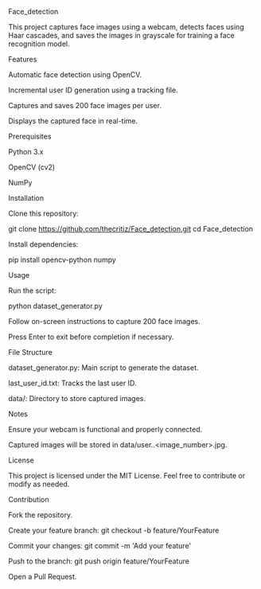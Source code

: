 Face_detection

This project captures face images using a webcam, detects faces using Haar cascades, and saves the images in grayscale for training a face recognition model.

Features

Automatic face detection using OpenCV.

Incremental user ID generation using a tracking file.

Captures and saves 200 face images per user.

Displays the captured face in real-time.

Prerequisites

Python 3.x

OpenCV (cv2)

NumPy

Installation

Clone this repository:

git clone https://github.com/thecritiz/Face_detection.git
cd Face_detection

Install dependencies:

pip install opencv-python numpy

Usage

Run the script:

python dataset_generator.py

Follow on-screen instructions to capture 200 face images.

Press Enter to exit before completion if necessary.

File Structure

dataset_generator.py: Main script to generate the dataset.

last_user_id.txt: Tracks the last user ID.

data/: Directory to store captured images.

Notes

Ensure your webcam is functional and properly connected.

Captured images will be stored in data/user.<id>.<image_number>.jpg.

License

This project is licensed under the MIT License. Feel free to contribute or modify as needed.

Contribution

Fork the repository.

Create your feature branch: git checkout -b feature/YourFeature

Commit your changes: git commit -m 'Add your feature'

Push to the branch: git push origin feature/YourFeature

Open a Pull Request.

